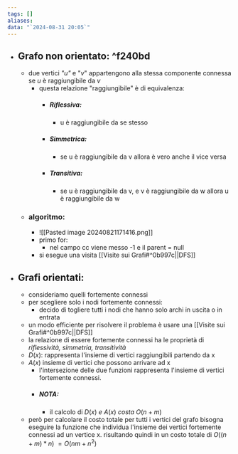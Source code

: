```yaml
---
tags: []
aliases: 
data: "`2024-08-31 20:05`"
---
```

- ## Grafo non orientato: ^f240bd
	- due vertici _"u"_ e "_v_" appartengono alla stessa componente connessa se _u_ è raggiungibile da _v_ 
		- questa relazione "raggiungibile" è di equivalenza:
			- ##### Riflessiva:
				- u è raggiungibile da se stesso
			- ##### Simmetrica:
				- se u è raggiungibile da v allora è vero anche il vice versa
			- ##### Transitiva:
				- se u è raggiungibile da v, e v è raggiungibile da w allora u è raggiungibile da w
	- ### algoritmo:
		- ![[Pasted image 20240821171416.png]]
		- primo for:
			- nel campo cc viene messo -1 e il parent = null 
		- si esegue una visita [[Visite sui Grafi#^0b997c||DFS]] 
- ## Grafi orientati:
	- consideriamo quelli fortemente connessi 
	- per scegliere solo i nodi fortemente connessi:
		- decido di togliere tutti i nodi che hanno solo archi in uscita o in entrata
	- un modo efficiente per risolvere il problema è usare una [[Visite sui Grafi#^0b997c||DFS]] 
	- la relazione di essere fortemente connessi ha le proprietà di _riflessività, simmetria, transitività_ 
	- $D(x)$: rappresenta l'insieme di vertici raggiungibili partendo da x
	- $A(x)$ insieme di vertici che possono arrivare ad x 
		- l'intersezione delle due funzioni rappresenta l'insieme di vertici fortemente connessi.
		- ##### NOTA: 
			- il calcolo di $D(x) \ e \ A(x) \ costa \ O(n+m)$ 
	- però per calcolare il costo totale per tutti i vertici del grafo bisogna eseguire la funzione che individua l'insieme dei vertici fortemente connessi ad un vertice x. risultando quindi in un costo totale di $O((n+m)*n) \ = O(nm+n^2)$ 